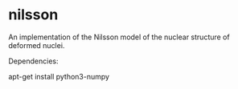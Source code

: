 nilsson
=======

An implementation of the Nilsson model of the nuclear structure of deformed nuclei.

Dependencies:

apt-get install python3-numpy

